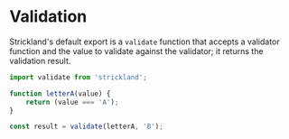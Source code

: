 # Validation

Strickland's default export is a `validate` function that accepts a validator function and the value to validate against the validator; it returns the validation result.

```jsx
import validate from 'strickland';

function letterA(value) {
    return (value === 'A');
}

const result = validate(letterA, 'B');
```

